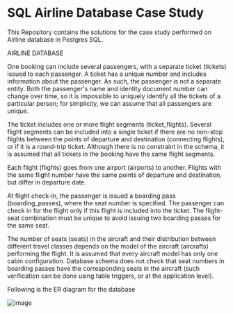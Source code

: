 # SQL Airline Database Case Study
This Repository contains the solutions for the case study performed on Airline database in Postgres SQL.


AIRLINE DATABASE

One booking can include several passengers, with a separate ticket (tickets) issued to
each passenger. A ticket has a unique number and includes information about the
passenger. As such, the passenger is not a separate entity. Both the passenger's name
and identity document number can change over time, so it is impossible to uniquely
identify all the tickets of a particular person; for simplicity, we can assume that all
passengers are unique.

The ticket includes one or more flight segments (ticket_flights). Several flight
segments can be included into a single ticket if there are no non-stop flights between
the points of departure and destination (connecting flights), or if it is a round-trip
ticket. Although there is no constraint in the schema, it is assumed that all tickets in
the booking have the same flight segments.

Each flight (flights) goes from one airport (airports) to another. Flights with the same
flight number have the same points of departure and destination, but differ in
departure date.

At flight check-in, the passenger is issued a boarding pass (boarding_passes), where
the seat number is specified. The passenger can check in for the flight only if this flight
is included into the ticket. The flight-seat combination must be unique to avoid issuing
two boarding passes for the same seat.

The number of seats (seats) in the aircraft and their distribution between different
travel classes depends on the model of the aircraft (aircrafts) performing the flight. It is
assumed that every aircraft model has only one cabin configuration. Database schema
does not check that seat numbers in boarding passes have the corresponding seats in
the aircraft (such verification can be done using table triggers, or at the application
level).

Following is the ER diagram for the database


![image](https://github.com/DG0110/SQL-Airline-Database-Case-Study/assets/112652526/f642ae1f-c369-40aa-abb5-5f4397876bb0)

